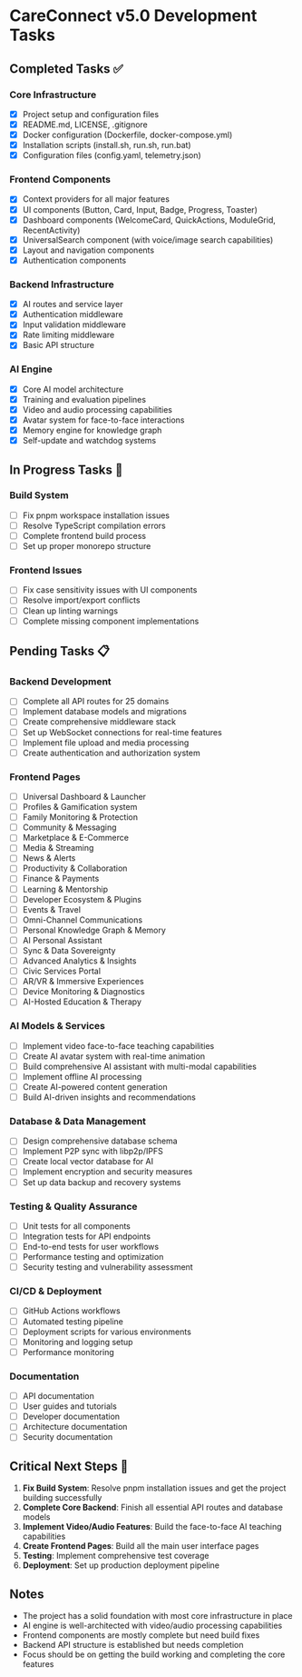 # CareConnect v5.0 Development Tasks

## Completed Tasks ✅

### Core Infrastructure
- [x] Project setup and configuration files
- [x] README.md, LICENSE, .gitignore
- [x] Docker configuration (Dockerfile, docker-compose.yml)
- [x] Installation scripts (install.sh, run.sh, run.bat)
- [x] Configuration files (config.yaml, telemetry.json)

### Frontend Components
- [x] Context providers for all major features
- [x] UI components (Button, Card, Input, Badge, Progress, Toaster)
- [x] Dashboard components (WelcomeCard, QuickActions, ModuleGrid, RecentActivity)
- [x] UniversalSearch component (with voice/image search capabilities)
- [x] Layout and navigation components
- [x] Authentication components

### Backend Infrastructure
- [x] AI routes and service layer
- [x] Authentication middleware
- [x] Input validation middleware
- [x] Rate limiting middleware
- [x] Basic API structure

### AI Engine
- [x] Core AI model architecture
- [x] Training and evaluation pipelines
- [x] Video and audio processing capabilities
- [x] Avatar system for face-to-face interactions
- [x] Memory engine for knowledge graph
- [x] Self-update and watchdog systems

## In Progress Tasks 🔄

### Build System
- [ ] Fix pnpm workspace installation issues
- [ ] Resolve TypeScript compilation errors
- [ ] Complete frontend build process
- [ ] Set up proper monorepo structure

### Frontend Issues
- [ ] Fix case sensitivity issues with UI components
- [ ] Resolve import/export conflicts
- [ ] Clean up linting warnings
- [ ] Complete missing component implementations

## Pending Tasks 📋

### Backend Development
- [ ] Complete all API routes for 25 domains
- [ ] Implement database models and migrations
- [ ] Create comprehensive middleware stack
- [ ] Set up WebSocket connections for real-time features
- [ ] Implement file upload and media processing
- [ ] Create authentication and authorization system

### Frontend Pages
- [ ] Universal Dashboard & Launcher
- [ ] Profiles & Gamification system
- [ ] Family Monitoring & Protection
- [ ] Community & Messaging
- [ ] Marketplace & E-Commerce
- [ ] Media & Streaming
- [ ] News & Alerts
- [ ] Productivity & Collaboration
- [ ] Finance & Payments
- [ ] Learning & Mentorship
- [ ] Developer Ecosystem & Plugins
- [ ] Events & Travel
- [ ] Omni-Channel Communications
- [ ] Personal Knowledge Graph & Memory
- [ ] AI Personal Assistant
- [ ] Sync & Data Sovereignty
- [ ] Advanced Analytics & Insights
- [ ] Civic Services Portal
- [ ] AR/VR & Immersive Experiences
- [ ] Device Monitoring & Diagnostics
- [ ] AI-Hosted Education & Therapy

### AI Models & Services
- [ ] Implement video face-to-face teaching capabilities
- [ ] Create AI avatar system with real-time animation
- [ ] Build comprehensive AI assistant with multi-modal capabilities
- [ ] Implement offline AI processing
- [ ] Create AI-powered content generation
- [ ] Build AI-driven insights and recommendations

### Database & Data Management
- [ ] Design comprehensive database schema
- [ ] Implement P2P sync with libp2p/IPFS
- [ ] Create local vector database for AI
- [ ] Implement encryption and security measures
- [ ] Set up data backup and recovery systems

### Testing & Quality Assurance
- [ ] Unit tests for all components
- [ ] Integration tests for API endpoints
- [ ] End-to-end tests for user workflows
- [ ] Performance testing and optimization
- [ ] Security testing and vulnerability assessment

### CI/CD & Deployment
- [ ] GitHub Actions workflows
- [ ] Automated testing pipeline
- [ ] Deployment scripts for various environments
- [ ] Monitoring and logging setup
- [ ] Performance monitoring

### Documentation
- [ ] API documentation
- [ ] User guides and tutorials
- [ ] Developer documentation
- [ ] Architecture documentation
- [ ] Security documentation

## Critical Next Steps 🚨

1. **Fix Build System**: Resolve pnpm installation issues and get the project building successfully
2. **Complete Core Backend**: Finish all essential API routes and database models
3. **Implement Video/Audio Features**: Build the face-to-face AI teaching capabilities
4. **Create Frontend Pages**: Build all the main user interface pages
5. **Testing**: Implement comprehensive test coverage
6. **Deployment**: Set up production deployment pipeline

## Notes

- The project has a solid foundation with most core infrastructure in place
- AI engine is well-architected with video/audio processing capabilities
- Frontend components are mostly complete but need build fixes
- Backend API structure is established but needs completion
- Focus should be on getting the build working and completing the core features

